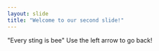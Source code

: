 ```yaml
---
layout: slide
title: "Welcome to our second slide!"
---
```

"Every sting is bee"
Use the left arrow to go back!
